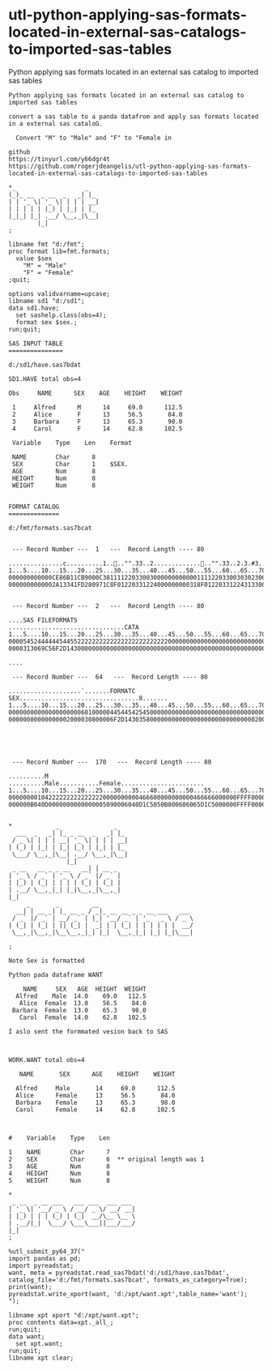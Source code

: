 # utl-python-applying-sas-formats-located-in-external-sas-catalogs-to-imported-sas-tables
Python applying sas formats located in an external sas catalog to imported sas tables 

                                                                                                                                        
    Python applying sas formats located in an external sas catalog to imported sas tables                                               
                                                                                                                                        
    convert a sas table to a panda datafrom and apply sas formats located in a external sas cataloG.                                    
                                                                                                                                        
      Convert "M" to "Male" and "F" to "Female in                                                                                       
                                                                                                                                        
    github                                                                                                                              
    https://tinyurl.com/y66dgr4t                                                                                                        
    https://github.com/rogerjdeangelis/utl-python-applying-sas-formats-located-in-external-sas-catalogs-to-imported-sas-tables          
                                                                                                                                        
    *_                   _                                                                                                              
    (_)_ __  _ __  _   _| |_                                                                                                            
    | | '_ \| '_ \| | | | __|                                                                                                           
    | | | | | |_) | |_| | |_                                                                                                            
    |_|_| |_| .__/ \__,_|\__|                                                                                                           
            |_|                                                                                                                         
    ;                                                                                                                                   
                                                                                                                                        
    libname fmt "d:/fmt";                                                                                                               
    proc format lib=fmt.formats;                                                                                                        
      value $sex                                                                                                                        
        "M" = "Male"                                                                                                                    
        "F" = "Female"                                                                                                                  
    ;quit;                                                                                                                              
                                                                                                                                        
    options validvarname=upcase;                                                                                                        
    libname sd1 "d:/sd1";                                                                                                               
    data sd1.have;                                                                                                                      
      set sashelp.class(obs=4);                                                                                                         
      format sex $sex.;                                                                                                                 
    run;quit;                                                                                                                           
                                                                                                                                        
    SAS INPUT TABLE                                                                                                                     
    ===============                                                                                                                     
                                                                                                                                        
    d:/sd1/have.sas7bdat                                                                                                                
                                                                                                                                        
    SD1.HAVE total obs=4                                                                                                                
                                                                                                                                        
    Obs     NAME      SEX    AGE    HEIGHT    WEIGHT                                                                                    
                                                                                                                                        
     1     Alfred      M      14     69.0      112.5                                                                                    
     2     Alice       F      13     56.5       84.0                                                                                    
     3     Barbara     F      13     65.3       98.0                                                                                    
     4     Carol       F      14     62.8      102.5                                                                                    
                                                                                                                                        
     Variable    Type    Len    Format                                                                                                  
                                                                                                                                        
     NAME        Char      8                                                                                                            
     SEX         Char      1    $SEX.                                                                                                   
     AGE         Num       8                                                                                                            
     HEIGHT      Num       8                                                                                                            
     WEIGHT      Num       8                                                                                                            
                                                                                                                                        
                                                                                                                                        
    FORMAT CATALOG                                                                                                                      
    ==============                                                                                                                      
                                                                                                                                        
    d:/fmt/formats.sas7bcat                                                                                                             
                                                                                                                                        
                                                                                                                                        
     --- Record Number ---  1   ---  Record Length ---- 80                                                                              
                                                                                                                                        
    ...............c..........1...."".33..2..............."".33..2.3.#3...........                                                    
    1...5....10...15...20...25...30...35...40...45...50...55...60...65...70...75...8                                                    
    000000000000CE86B11CB9000C381111220330030000000000001111220330030302300001000000                                                    
    0000000000002A13341FD280971C8F01220331224000000000318F01220331224313300000310000                                                    
                                                                                                                                        
                                                                                                                                        
     --- Record Number ---  2   ---  Record Length ---- 80                                                                              
                                                                                                                                        
    ....SAS FILEFORMATS                         ................................CATA                                                    
    1...5....10...15...20...25...30...35...40...45...50...55...60...65...70...75...8                                                    
    00005452444444544552222222222222222222222222000000000000000000000000000000004454                                                    
    0000313069C56F2D1430000000000000000000000000000000000000000000000000000000003141                                                    
                                                                                                                                        
    ....                                                                                                                                
                                                                                                                                        
     --- Record Number ---  64   ---  Record Length ---- 80                                                                             
                                                                                                                                        
    ....................`.......FORMATC SEX.................................8.......                                                    
    1...5....10...15...20...25...30...35...40...45...50...55...60...65...70...75...8                                                    
    00000000000000000000601000004454454254500000000000000000000000000000000030000000                                                    
    00000000000000002000030800006F2D143035800000000000000000000000000000200084030000                                                    
                                                                                                                                        
                                                                                                                                        
                                                                                                                                        
                                                                                                                                        
                                                                                                                                        
     --- Record Number ---  170   ---  Record Length ---- 80                                                                            
                                                                                                                                        
    ..........M               ..........Male...........Female.......................                                                    
    1...5....10...15...20...25...30...35...40...45...50...55...60...65...70...75...8                                                    
    000000001042222222222222220000000000466600000000000466666000000FFFF0000000000F00                                                    
    000000B040D0000000000000005090006040D1C5050B000606065D1C5000000FFFF00004000F11E0                                                    
                                                                                                                                        
                                                                                                                                        
    *            _               _                                                                                                      
      ___  _   _| |_ _ __  _   _| |_                                                                                                    
     / _ \| | | | __| '_ \| | | | __|                                                                                                   
    | (_) | |_| | |_| |_) | |_| | |_                                                                                                    
     \___/ \__,_|\__| .__/ \__,_|\__|                                                                                                   
                    |_|                                                                                                                 
     _ __   __ _ _ __   __| | __ _                                                                                                      
    | '_ \ / _` | '_ \ / _` |/ _` |                                                                                                     
    | |_) | (_| | | | | (_| | (_| |                                                                                                     
    | .__/ \__,_|_| |_|\__,_|\__,_|                                                                                                     
    |_|                                                                                                                                 
         _       _         __                                                                                                           
      __| | __ _| |_ __ _ / _|_ __ __ _ _ __ ___   ___                                                                                  
     / _` |/ _` | __/ _` | |_| '__/ _` | '_ ` _ \ / _ \                                                                                 
    | (_| | (_| | || (_| |  _| | | (_| | | | | | |  __/                                                                                 
     \__,_|\__,_|\__\__,_|_| |_|  \__,_|_| |_| |_|\___|                                                                                 
                                                                                                                                        
    ;                                                                                                                                   
                                                                                                                                        
    Note Sex is formatted                                                                                                               
                                                                                                                                        
    Python pada dataframe WANT                                                                                                          
                                                                                                                                        
        NAME     SEX   AGE  HEIGHT  WEIGHT                                                                                              
      Alfred    Male  14.0    69.0   112.5                                                                                              
       Alice  Female  13.0    56.5    84.0                                                                                              
     Barbara  Female  13.0    65.3    98.0                                                                                              
       Carol  Female  14.0    62.8   102.5                                                                                              
                                                                                                                                        
    I aslo sent the formmated vesion back to SAS                                                                                        
                                                                                                                                        
                                                                                                                                        
                                                                                                                                        
    WORK.WANT total obs=4                                                                                                               
                                                                                                                                        
       NAME       SEX      AGE    HEIGHT    WEIGHT                                                                                      
                                                                                                                                        
      Alfred     Male       14     69.0      112.5                                                                                      
      Alice      Female     13     56.5       84.0                                                                                      
      Barbara    Female     13     65.3       98.0                                                                                      
      Carol      Female     14     62.8      102.5                                                                                      
                                                                                                                                        
                                                                                                                                        
                                                                                                                                        
    #    Variable    Type    Len                                                                                                        
                                                                                                                                        
    1    NAME        Char      7                                                                                                        
    2    SEX         Char      6  ** original length was 1                                                                              
    3    AGE         Num       8                                                                                                        
    4    HEIGHT      Num       8                                                                                                        
    5    WEIGHT      Num       8                                                                                                        
                                                                                                                                        
    *                                                                                                                                   
     _ __  _ __ ___   ___ ___  ___ ___                                                                                                  
    | '_ \| '__/ _ \ / __/ _ \/ __/ __|                                                                                                 
    | |_) | | | (_) | (_|  __/\__ \__ \                                                                                                 
    | .__/|_|  \___/ \___\___||___/___/                                                                                                 
    |_|                                                                                                                                 
    ;                                                                                                                                   
                                                                                                                                        
    %utl_submit_py64_37("                                                                                                               
    import pandas as pd;                                                                                                                
    import pyreadstat;                                                                                                                  
    want, meta = pyreadstat.read_sas7bdat('d:/sd1/have.sas7bdat', catalog_file='d:/fmt/formats.sas7bcat', formats_as_category=True);    
    print(want);                                                                                                                        
    pyreadstat.write_xport(want, 'd:/xpt/want.xpt',table_name='want');                                                                  
    ");                                                                                                                                 
                                                                                                                                        
    libname xpt xport "d:/xpt/want.xpt";                                                                                                
    proc contents data=xpt._all_;                                                                                                       
    run;quit;                                                                                                                           
    data want;                                                                                                                          
      set xpt.want;                                                                                                                     
    run;quit;                                                                                                                           
    libname xpt clear;                                                                                                                  
                                                                                                                                        
                                                                                                                                        
